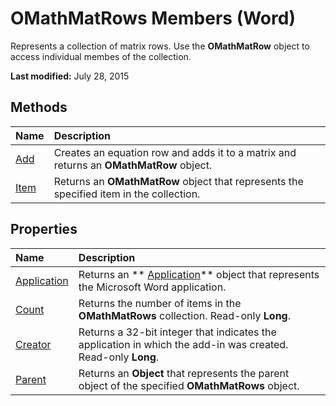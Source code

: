 
# OMathMatRows Members (Word)
Represents a collection of matrix rows. Use the  **OMathMatRow** object to access individual membes of the collection.

 **Last modified:** July 28, 2015


## Methods



|**Name**|**Description**|
|:-----|:-----|
| [Add](80233759-9e0a-3e9a-b9f3-8c50104f32b9.md)|Creates an equation row and adds it to a matrix and returns an  **OMathMatRow** object.|
| [Item](d16514e4-4d74-de53-3a2b-6b2748ff22ff.md)|Returns an  **OMathMatRow** object that represents the specified item in the collection.|

## Properties



|**Name**|**Description**|
|:-----|:-----|
| [Application](a6b08f7e-f1e2-65d3-d1cc-b6c7fd34f3c5.md)|Returns an  ** [Application](d1cf6f8f-4e88-bf01-93b4-90a83f79cb44.md)** object that represents the Microsoft Word application.|
| [Count](f23dd00f-7e80-6870-64c3-bf4fd8a57186.md)|Returns the number of items in the  **OMathMatRows** collection. Read-only **Long**.|
| [Creator](c1eaed03-63c3-7ddc-3dc4-3602203f328a.md)|Returns a 32-bit integer that indicates the application in which the add-in was created. Read-only  **Long**.|
| [Parent](8aa43a46-1ea6-17d1-dab2-0da3b4b8d28e.md)|Returns an  **Object** that represents the parent object of the specified **OMathMatRows** object.|
